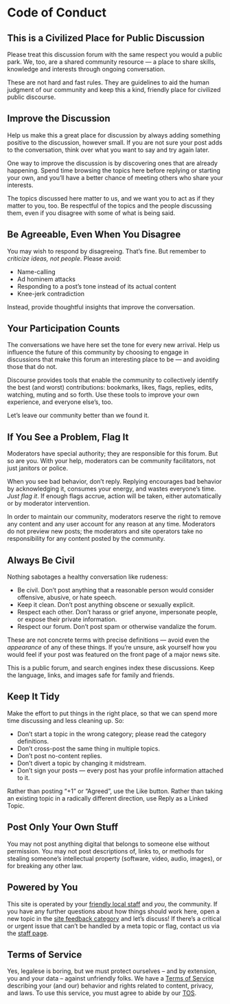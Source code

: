 <script lang="ts">
    import Seo from "$lib/components/layout/Seo.svelte";
</script>

<Seo title="Code of Conduct" />

# Code of Conduct

<!-- svelte-ignore a11y-missing-content -->

<a name="civilized"></a>

## This is a Civilized Place for Public Discussion

Please treat this discussion forum with the same respect you would a public
park. We, too, are a shared community resource &mdash; a place to share skills,
knowledge and interests through ongoing conversation.

These are not hard and fast rules. They are guidelines to aid the human judgment
of our community and keep this a kind, friendly place for civilized public
discourse.

<!-- svelte-ignore a11y-missing-content -->

<a name="improve"></a>

## Improve the Discussion

Help us make this a great place for discussion by always adding something
positive to the discussion, however small. If you are not sure your post adds to
the conversation, think over what you want to say and try again later.

One way to improve the discussion is by discovering ones that are already
happening. Spend time browsing the topics here before replying or starting your
own, and you’ll have a better chance of meeting others who share your interests.

The topics discussed here matter to us, and we want you to act as if they matter
to you, too. Be respectful of the topics and the people discussing them, even if
you disagree with some of what is being said.

<!-- svelte-ignore a11y-missing-content -->

<a name="agreeable"></a>

## Be Agreeable, Even When You Disagree

You may wish to respond by disagreeing. That’s fine. But remember to _criticize
ideas, not people_. Please avoid:

-   Name-calling
-   Ad hominem attacks
-   Responding to a post’s tone instead of its actual content
-   Knee-jerk contradiction

Instead, provide thoughtful insights that improve the conversation.

<!-- svelte-ignore a11y-missing-content -->

<a name="participate"></a>

## Your Participation Counts

The conversations we have here set the tone for every new arrival. Help us
influence the future of this community by choosing to engage in discussions that
make this forum an interesting place to be &mdash; and avoiding those that do
not.

Discourse provides tools that enable the community to collectively identify the
best (and worst) contributions: bookmarks, likes, flags, replies, edits,
watching, muting and so forth. Use these tools to improve your own experience,
and everyone else’s, too.

Let’s leave our community better than we found it.

<!-- svelte-ignore a11y-missing-content -->

<a name="flag-problems"></a>

## If You See a Problem, Flag It

Moderators have special authority; they are responsible for this forum. But so
are you. With your help, moderators can be community facilitators, not just
janitors or police.

When you see bad behavior, don’t reply. Replying encourages bad behavior by
acknowledging it, consumes your energy, and wastes everyone’s time. _Just flag
it_. If enough flags accrue, action will be taken, either automatically or by
moderator intervention.

In order to maintain our community, moderators reserve the right to remove any
content and any user account for any reason at any time. Moderators do not
preview new posts; the moderators and site operators take no responsibility for
any content posted by the community.

<!-- svelte-ignore a11y-missing-content -->

<a name="be-civil"></a>

## Always Be Civil

Nothing sabotages a healthy conversation like rudeness:

-   Be civil. Don’t post anything that a reasonable person would consider
    offensive, abusive, or hate speech.
-   Keep it clean. Don’t post anything obscene or sexually explicit.
-   Respect each other. Don’t harass or grief anyone, impersonate people, or
    expose their private information.
-   Respect our forum. Don’t post spam or otherwise vandalize the forum.

These are not concrete terms with precise definitions &mdash; avoid even the
_appearance_ of any of these things. If you’re unsure, ask yourself how you
would feel if your post was featured on the front page of a major news site.

This is a public forum, and search engines index these discussions. Keep the
language, links, and images safe for family and friends.

<!-- svelte-ignore a11y-missing-content -->

<a name="keep-tidy"></a>

## Keep It Tidy

Make the effort to put things in the right place, so that we can spend more time
discussing and less cleaning up. So:

-   Don’t start a topic in the wrong category; please read the category
    definitions.
-   Don’t cross-post the same thing in multiple topics.
-   Don’t post no-content replies.
-   Don’t divert a topic by changing it midstream.
-   Don’t sign your posts &mdash; every post has your profile information
    attached to it.

Rather than posting “+1” or “Agreed”, use the Like button. Rather than taking an
existing topic in a radically different direction, use Reply as a Linked Topic.

<!-- svelte-ignore a11y-missing-content -->

<a name="stealing"></a>

## Post Only Your Own Stuff

You may not post anything digital that belongs to someone else without
permission. You may not post descriptions of, links to, or methods for stealing
someone’s intellectual property (software, video, audio, images), or for
breaking any other law.

<!-- svelte-ignore a11y-missing-content -->

<a name="power"></a>

## Powered by You

This site is operated by your
[friendly local staff](https://forum.clubhouse.mastermovies.uk/about) and _you_,
the community. If you have any further questions about how things should work
here, open a new topic in the
[site feedback category](https://forum.clubhouse.mastermovies.uk/c/site-feedback)
and let’s discuss! If there’s a critical or urgent issue that can’t be handled
by a meta topic or flag, contact us via the
[staff page](https://forum.clubhouse.mastermovies.uk/about).

<!-- svelte-ignore a11y-missing-content -->

<a name="tos"></a>

## Terms of Service

Yes, legalese is boring, but we must protect ourselves &ndash; and by extension,
you and your data &ndash; against unfriendly folks. We have a
[Terms of Service](/terms-of-service) describing your (and our) behavior and
rights related to content, privacy, and laws. To use this service, you must
agree to abide by our [TOS](/terms-of-service).
